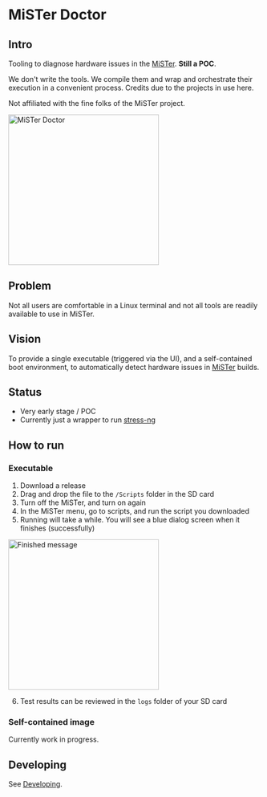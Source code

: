 # MiSTer Doctor

## Intro

Tooling to diagnose hardware issues in the [MiSTer](https://mister-devel.github.io/MkDocs_MiSTer/). **Still a POC**.

We don't write the tools. We compile them and wrap and orchestrate their execution in a convenient process. Credits due to the projects in use here.

Not affiliated with the fine folks of the MiSTer project. 

<img src="docs/assets/image.png" alt="MiSTer Doctor" width="300">

## Problem

Not all users are comfortable in a Linux terminal and not all tools are readily available to use in MiSTer.

## Vision

To provide a single executable (triggered via the UI), and a self-contained boot environment, to automatically detect hardware issues in [MiSTer](https://mister-devel.github.io/MkDocs_MiSTer/) builds.

## Status

- Very early stage / POC
- Currently just a wrapper to run [stress-ng](https://github.com/ColinIanKing/stress-ng)

## How to run 

### Executable

1. Download a release
2. Drag and drop the file to the `/Scripts` folder in the SD card
3. Turn off the MiSTer, and turn on again
4. In the MiSTer menu, go to scripts, and run the script you downloaded
5. Running will take a while. You will see a blue dialog screen when it finishes (successfully)
  <img src="docs/assets/finished_message.png" alt="Finished message" width="300">
  
6. Test results can be reviewed in the `logs` folder of your SD card

### Self-contained image

Currently work in progress.

## Developing

See [Developing](./docs/Developing.md).
